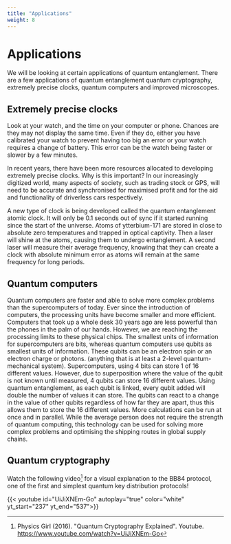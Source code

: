 ```yaml
---
title: "Applications"
weight: 8
---
```


# Applications

We will be looking at certain applications of quantum entanglement. There are a few applications of quantum entanglement quantum cryptography, extremely precise clocks, quantum computers and improved microscopes.

## Extremely precise clocks

Look at your watch, and the time on your computer or phone. Chances are they may not display the same time. Even if they do, either you have calibrated your watch to prevent having too big an error or your watch requires a change of battery. This error can be the watch being faster or slower by a  few minutes. 

In recent years, there have been more resources allocated to developing extremely precise clocks. Why is this important? In our increasingly digitized world, many aspects of society, such as trading stock or GPS, will need to be accurate and synchronised for maximised profit and for the aid and functionality of driverless cars respectively. 

A new type of clock is being developed called the quantum entanglement atomic clock.  It will only be 0.1 seconds out of sync if it started running since the start of the universe. Atoms of ytterbium-171 are stored in close to absolute zero temperatures and trapped in optical captivity. Then a laser will shine at the atoms, causing them to undergo entanglement. A second laser will measure their average frequency, knowing that they can create a clock with absolute minimum error as atoms will remain at the same frequency for long periods.

## Quantum computers

Quantum computers are faster and able to solve more complex problems than the supercomputers of today. Ever since the introduction of computers, the processing units have become smaller and more efficient. Computers that took up a whole desk 30 years ago are less powerful than the phones in the palm of our hands. However, we are reaching the processing limits to these physical chips. The smallest units of information for supercomputers are bits, whereas quantum computers use qubits as smallest units of information. These qubits can be an electron spin or an electron charge or photons. (anything that is at least a 2-level quantum-mechanical system). Supercomputers, using 4 bits can store 1 of 16 different values. However, due to superposition where the value of the qubit is not known until measured, 4 qubits can store 16 different values. Using quantum entanglement, as each qubit is linked, every qubit added will double the number of values it can store. The qubits can react to a change in the value of other qubits regardless of how far they are apart, thus this allows them to store the 16 different values. More calculations can be run at once and in parallel. While the average person does not require the strength of quantum computing, this technology can be used for solving more complex problems and optimising the shipping routes in global supply chains.

## Quantum cryptography

Watch the following video[^PhysicsGirlYT] for a visual explanation to the BB84 protocol, one of the first and simplest quantum key distribution protocols!

{{< youtube id="UiJiXNEm-Go" autoplay="true" color="white" yt_start="237" yt_end="537">}}

[^PhysicsGirlYT]: Physics Girl (2016). "Quantum Cryptography Explained". Youtube. https://www.youtube.com/watch?v=UiJiXNEm-Go
